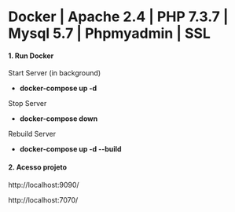 # Docker | Apache 2.4 | PHP 7.3.7 | Mysql 5.7 | Phpmyadmin | SSL


#### 1. Run Docker

Start Server (in background)

- <b>docker-compose up -d</b>

Stop Server

- <b>docker-compose down</b>

Rebuild Server

- <b>docker-compose up -d --build</b>

#### 2. Acesso projeto

http://localhost:9090/

http://localhost:7070/